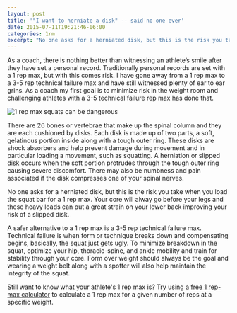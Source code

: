 ```yaml
---
layout: post
title: '"I want to herniate a disk" -- said no one ever'
date: 2015-07-11T19:21:46-06:00
categories: 1rm
excerpt: "No one asks for a herniated disk, but this is the risk you take when you load the squat bar for a 1 rep max. A safer alternative is a 3-5 rep technical failure max."
---
```


As a coach, there is nothing better than witnessing an athlete’s smile after
they have set a personal record. Traditionally personal records are set with a
1 rep max, but with this comes risk. I have gone away from a 1 rep max to a 3-5
rep technical failure max and have still witnessed plenty of ear to ear grins.
As a coach my first goal is to minimize risk in the weight room and challenging
athletes with a 3-5 technical failure rep max has done that.

![1 rep max squats can be dangerous](http://assets.blog.leadrbox.com.s3-us-west-2.amazonaws.com/maxresdefault.jpg)

There are 26 bones or vertebrae that make up the spinal column and they are
each cushioned by disks. Each disk is made up of two parts, a soft, gelatinous
portion inside along with a tough outer ring. These disks are shock absorbers
and help prevent damage during movement and in particular loading a movement,
such as squatting.  A herniation or slipped disk occurs when the soft portion
protrudes through the tough outer ring causing severe discomfort. There may
also be numbness and pain associated if the disk compresses one of your spinal
nerves.

No one asks for a herniated disk, but this is the risk you take when you load
the squat bar for a 1 rep max. Your core will alway go before your legs and
these heavy loads can put a great strain on your lower back improving your risk
of a slipped disk.

A safer alternative to a 1 rep max is a 3-5 rep technical failure max.
Technical failure is when form or technique breaks down and compensating
begins, basically, the squat just gets ugly. To minimize breakdown in the
squat, optimize your hip, thoracic-spine, and ankle mobility and train for
stability through your core.  Form over weight should always be the goal and
wearing a weight belt along with a spotter will also help maintain the
integrity of the squat.

Still want to know what your athlete's 1 rep max is? Try using a [free 1
rep-max calculator](http://1rm.io) to calculate a 1 rep max for a given number
of reps at a specific weight.
